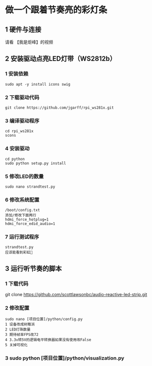 
# 做一个跟着节奏亮的彩灯条
## 1 硬件与连接
请看 【我是炬峰】的视频


## 2 安装驱动点亮LED灯带（WS2812b）
### 1 安装依赖
    sudo apt -y install icons swig
### 2 下载驱动代码
    git clone https://github.com/jgarff/rpi_ws281x.git
### 3 编译驱动程序
    cd rpi_ws281x
    scons
### 4 安装驱动
    cd python
    sudo python setup.py install
### 5 修改LED的数量
    sudo nano strandtest.py
### 6 修改系统配置
    /boot/config.txt
    添加/修改下面两行
    hdmi_force_hotplug=1
    hdmi_force_edid_audio=1
### 7 运行测试程序
    strandtest.py
    应该能看到彩虹🌈

## 3 运行听节奏的脚本
### 1 下载代码
git clone https://github.com/scottlawsonbc/audio-reactive-led-strip.git
### 2 修改配置
    sudo nano [项目位置]/python/config.py
    1 设备改成树莓派
    2 LED灯珠数量
    3 期待帧率FPS改72
    4 3.3v转5V的逻辑电平转换器如果没有使用改False
    5 关掉可视化
### 3 sudo python [项目位置]/python/visualization.py
